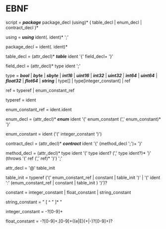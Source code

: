 # EBNF


script = ***package*** package_decl (using)* ( table_decl | enum_decl | contract_decl )*

using = ***using*** ident(. ident)* ';'

package_decl = ident(. ident)*

table_decl = (attr_decl)* ***table*** ident '{' field_decl+  '}'

field_decl = (attr_decl)* type ident ';'

type = ***bool*** | ***byte*** | ***sbyte*** | ***int16*** | ***uint16*** |
       ***int32*** | ***uint32*** | ***int64*** | ***uint64*** | ***float32*** |
       ***flot64*** | ***string*** | type[] | type[integer_constant] | ref

ref = typeref | enum_constant_ref

typeref = ident

enum_constant_ref = ident.ident

enum_decl = (attr_decl)* ***enum*** ident '{' enum_constant (',' enum_constant)* '}'

enum_constant = ident ('(' integer_constant ')')

contract_decl = (attr_decl)* ***contract*** ident '{' (method_decl ';')+ '}'

method_decl = (attr_decl)* type ident '(' type ident? (',' type ident?)* ')' (throws '(' ref (',' ref)*  ')') ';'

attr_decl = '@' table_init

table_init = typeref ('(' enum_constant_ref | constant | table_init ')' | '(' ident ':' (enum_constant_ref | constant | table_init ) ')')?

constant = integer_constant | float_constant | string_constant

string_constant = " [ ^ " ]* "

integer_constant = -?[0-9]+

float_constant = -?[0-9]+.[0-9]+((e|E)(+|-)?[0-9]+)?
